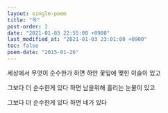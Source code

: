 ```yaml
---
layout: single-poem
title: "옥"
post-order: 2
date: "2021-01-03 22:55:00 +0900"
last_modified_at: "2021-01-03 23:01:00 +0900"
toc: false
poem-date: "2015-01-26"
---
```

세상에서 무엇이 순수한가 하면
하얀 꽃잎에 맺힌 이슬이 있고

그보다 더 순수한게 있다 하면
남을위해 흘리는 눈물이 있고

그보다 더 순수한게 있다 하면
네가 있다
